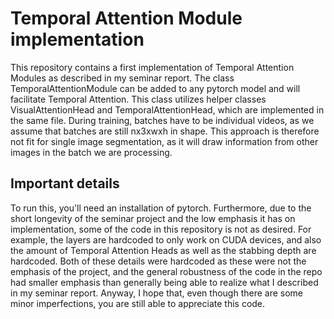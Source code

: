 <h1>Temporal Attention Module implementation</h1>
This repository contains a first implementation of Temporal Attention Modules as described in my seminar report. The class TemporalAttentionModule can be added to any pytorch model and will facilitate Temporal Attention. This class utilizes helper classes VisualAttentionHead and TemporalAttentionHead, which are implemented in the same file. During training, batches have to be individual videos, as we assume that batches are still nx3xwxh in shape. This approach is therefore not fit for single image segmentation, as it will draw information from other images in the batch we are processing. 
<h2>Important details</h2>
To run this, you'll need an installation of pytorch. Furthermore, due to the short longevity of the seminar project and the low emphasis it has on implementation, some of the code in this repository is not as desired. For example, the layers are hardcoded to only work on CUDA devices, and also the amount of Temporal Attention Heads as well as the stabbing depth are hardcoded. Both of these details were hardcoded as these were not the emphasis of the project, and the general robustness of the code in the repo had smaller emphasis than generally being able to realize what I described in my seminar report.
Anyway, I hope that, even though there are some minor imperfections, you are still able to appreciate this code.